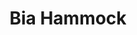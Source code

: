 ---
pid: pt25
title: Bia Hammock
location_transcription: Penn Treaty -> Casino
coordinates: "[-75.129192920624, 39.966339682554]"
zipcode: '19125'
gen_neighborhood: River Wards
neighborhood: Fishtown,Kensington
outside_phl: 
age: 
age_range: 
instagram: 
image_file_name: pt_25.jpg
proposal_transcription: 
topic: Unknown
topic_summary: '0'
type: Other No Form
keywords_other: 
credit: Danilo
image_labels: Monument between Penn treaty park and casino
twitter: 
facebook: 
permalink: "/monuments/pt25/"
layout: item-page
---